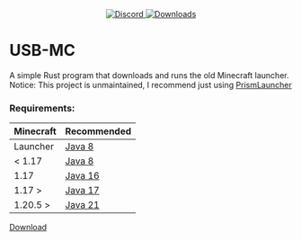 <div align="center">
  <a href="https://discord.shaybox.com">
    <img alt="Discord" src="https://img.shields.io/discord/824865729445888041?color=404eed&label=Discord&logo=Discord&logoColor=FFFFFF">
  </a>
  <a href="https://github.com/shaybox/usb-mc/releases/latest">
    <img alt="Downloads" src="https://img.shields.io/github/downloads/shaybox/usb-mc/total?color=3fb950&label=Downloads&logo=github&logoColor=FFFFFF">
  </a>
</div>

# USB-MC  

A simple Rust program that downloads and runs the old Minecraft launcher.  
Notice: This project is unmaintained, I recommend just using [PrismLauncher]

### Requirements:
| Minecraft | Recommended |
|-----------|-------------|
| Launcher  | [Java 8]    |
| < 1.17    | [Java 8]    |
| 1.17      | [Java 16]   |
| 1.17 >    | [Java 17]   |
| 1.20.5 >  | [Java 21]   |

[Download](https://github.com/ShayBox/USB-MC/releases/latest)

[PrismLauncher]: https://prismlauncher.org
[Java 8]: https://adoptium.net/temurin/releases?version=8
[Java 16]: https://adoptium.net/temurin/releases?version=16
[Java 17]:https://adoptium.net/temurin/releases?version=17
[Java 21]:https://adoptium.net/temurin/releases?version=21
